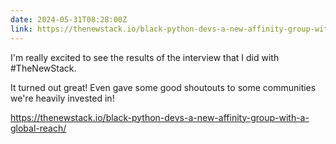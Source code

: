 ```yaml
---
date: 2024-05-31T08:28:00Z
link: https://thenewstack.io/black-python-devs-a-new-affinity-group-with-a-global-reach/
---
```


I'm really excited to see the results of the interview that I did with #TheNewStack.

It turned out great! Even gave some good shoutouts to some communities we're heavily invested in!

https://thenewstack.io/black-python-devs-a-new-affinity-group-with-a-global-reach/